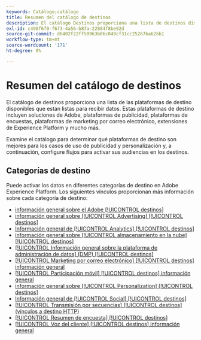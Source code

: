 ```yaml
---
keywords: Catálogo;catálogo
title: Resumen del catálogo de destinos
description: El catálogo Destinos proporciona una lista de destinos disponibles que están listos para recibir datos. Estos destinos incluyen soluciones de Adobe, plataformas de publicidad, plataformas de encuestas, plataformas de marketing por correo electrónico y más.
exl-id: c490f6f0-f673-4a56-b87a-22884f8be92d
source-git-commit: d6402f22ff50963b06c849cf31cc25267ba62bb1
workflow-type: tm+mt
source-wordcount: '171'
ht-degree: 0%

---
```


# Resumen del catálogo de destinos

El catálogo de destinos proporciona una lista de las plataformas de destino disponibles que están listas para recibir datos. Estas plataformas de destino incluyen soluciones de Adobe, plataformas de publicidad, plataformas de encuestas, plataformas de marketing por correo electrónico, extensiones de Experience Platform y mucho más.

Examine el catálogo para determinar qué plataformas de destino son mejores para los casos de uso de publicidad y personalización y, a continuación, configure flujos para activar sus audiencias en los destinos.

<div id="recs-overview-body-1"></div>
<div id="recs-overview-body-2"></div>
<div id="recs-overview-body-3"></div>
<div id="recs-overview-body-4"></div>
<div id="recs-overview-body-5"></div>
<div id="recs-overview-body-6"></div>

## Categorías de destino

Puede activar los datos en diferentes categorías de destino en Adobe Experience Platform. Los siguientes vínculos proporcionan más información sobre cada categoría de destino:

- [información general sobre el Adobe [!UICONTROL destinos]](adobe/overview.md)
- [información general sobre [!UICONTROL Advertising] [!UICONTROL destinos]](advertising/overview.md)
- [Información general de [!UICONTROL Analytics] [!UICONTROL destinos]](analytics/overview.md)
- [información general sobre [!UICONTROL almacenamiento en la nube] [!UICONTROL destinos]](cloud-storage/overview.md)
- [[!UICONTROL Información general sobre la plataforma de administración de datos] (DMP) [!UICONTROL destinos]](data-management/overview.md)
- [[!UICONTROL Marketing por correo electrónico] [!UICONTROL destinos] información general](email-marketing/overview.md)
- [[!UICONTROL Participación móvil] [!UICONTROL destinos] información general](mobile-engagement/overview.md)
- [información general sobre [!UICONTROL Personalization] [!UICONTROL destinos]](personalization/overview.md)
- [Información general de [!UICONTROL Social] [!UICONTROL destinos]](social/overview.md)
- [[!UICONTROL Transmisión por secuencias] [!UICONTROL destinos] (vínculos a destino HTTP)](streaming/http-destination.md)
- [[!UICONTROL Resumen de encuesta] [!UICONTROL destinos]](survey/overview.md)
- [[!UICONTROL Voz del cliente] [!UICONTROL destinos] información general](voice/overview.md)
